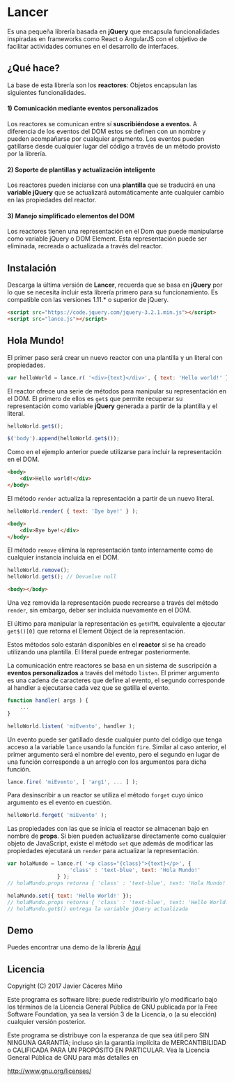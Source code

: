 # Lancer

Es una pequeña librería basada en **jQuery** que encapsula funcionalidades inspiradas en frameworks como React o AngularJS con el objetivo de facilitar actividades comunes en el desarrollo de interfaces.

## ¿Qué hace?

La base de esta librería son los **reactores**: Objetos encapsulan las siguientes funcionalidades.

#### 1) Comunicación mediante eventos personalizados

Los reactores se comunican entre sí **suscribiéndose a eventos**. A diferencia de los eventos del DOM estos se definen con un nombre y pueden acompañarse por cualquier argumento. Los eventos pueden gatillarse desde cualquier lugar del código a través de un método provisto por la librería.

#### 2) Soporte de plantillas y actualización inteligente

Los reactores pueden iniciarse con una **plantilla** que se traducirá en una **variable jQuery** que se actualizará automáticamente ante cualquier cambio en las propiedades del reactor.

#### 3) Manejo simplificado elementos del DOM

Los reactores tienen una representación en el Dom que puede manipularse como variable jQuery o DOM Element. Esta representación puede ser eliminada, recreada o actualizada a través del reactor.

## Instalación

Descarga la última versión de **Lancer**, recuerda que se basa en **jQuery** por lo que se necesita incluir esta librería primero para su funcionamiento. Es compatible con las versiones 1.11.* o superior de jQuery. 

```html
<script src="https://code.jquery.com/jquery-3.2.1.min.js"></script>
<script src="lance.js"></script>
```

## Hola Mundo!

El primer paso será crear un nuevo reactor con una plantilla y un literal con propiedades.

```javascript
var helloWorld = lance.r( '<div>{text}</div>', { text: 'Hello world!' } );
```
El reactor ofrece una serie de métodos para manipular su representación en el DOM. El primero de ellos es `get$` que permite recuperar su representación como variable **jQuery** generada a partir de la plantilla y el literal.

```javascript
helloWorld.get$();

$('body').append(helloWorld.get$()); 
```

Como en el ejemplo anterior puede utilizarse para incluir la representación en el DOM.

```html
<body>
    <div>Hello world!</div>
</body>
```
El método `render` actualiza la representación a partir de un nuevo literal.

```javascript
helloWorld.render( { text: 'Bye bye!' } );
```
```html
<body>
    <div>Bye bye!</div>
</body>
```

El método `remove` elimina la representación tanto internamente como de cualquier instancia incluida en el DOM.

```javascript
helloWorld.remove();
helloWorld.get$(); // Devuelve null
```
```html
<body></body>
```

Una vez removida la representación puede recrearse a través del método `render`, sin embargo, deber ser incluida nuevamente en el DOM.

El último para manipular la representación es `getHTML` equivalente a ejecutar `get$()[0]` que retorna el Element Object de la representación.

Estos métodos solo estarán disponibles en el **reactor** si se ha creado utilizando una plantilla. El literal puede entregar posteriormente. 

La comunicación entre reactores se basa en un sistema de suscripción a **eventos personalizados** a través del método `listen`. El primer argumento es una cadena de caracteres que define al evento, el segundo corresponde al handler a ejecutarse cada vez que se gatilla el evento.

```javascript
function handler( args ) {
    ...
}

helloWorld.listen( 'miEvento', handler );
```

Un evento puede ser gatillado desde cualquier punto del código que tenga acceso a la variable `lance` usando la función `fire`. Similar al caso anterior, el primer argumento será el nombre del evento, pero el segundo en lugar de una función corresponde a un arreglo con los argumentos para dicha función.

```javascript
lance.fire( 'miEvento', [ 'arg1', ... ] );
```

Para desinscribir a un reactor se utiliza el método `forget` cuyo único argumento es el evento en cuestión.

```javascript
helloWorld.forget( 'miEvento' );
```

Las propiedades con las que se inicia el reactor se almacenan bajo en nombre de **props**. Si bien pueden actualizarse directamente como cualquier objeto de JavaScript, existe el método `set` que además de modificar las propiedades ejecutará un `render` para actualizar la representación.

```javascript
var holaMundo = lance.r( '<p class="{class}">{text}</p>', { 
                    'class' : 'text-blue', text: 'Hola Mundo!' 
                } );
// holaMundo.props retorna { 'class' : 'text-blue', text: 'Hola Mundo!' }

holaMundo.set({ text: 'Hello World!' });
// holaMundo.props retorna { 'class' : 'text-blue', text: 'Hello World!!' }
// holaMundo.get$() entrega la variable jQuery actualizada
```

## Demo

Puedes encontrar una demo de la librería [Aquí](https://plnkr.co/edit/31uT8iPIX3cLwxKv7o71)

## Licencia

Copyright (C) 2017 Javier Cáceres Miño

Este programa es software libre: puede redistribuirlo y/o modificarlo bajo los términos de la Licencia General Pública de GNU publicada por la Free Software Foundation, ya sea la versión 3 de la Licencia, o (a su elección) cualquier versión posterior.

Este programa se distribuye con la esperanza de que sea útil pero SIN NINGUNA GARANTÍA; incluso sin la garantía implícita de MERCANTIBILIDAD o CALIFICADA PARA UN PROPÓSITO EN PARTICULAR. Vea la Licencia General Pública de GNU para más detalles en 

<http://www.gnu.org/licenses/>

